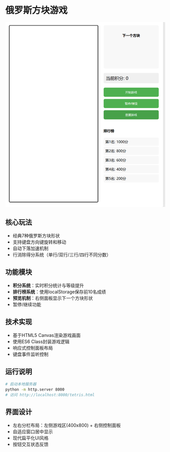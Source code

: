 # 俄罗斯方块游戏

![游戏截图](screenshot.png)

## 核心玩法
- 经典7种俄罗斯方块形状
- 支持键盘方向键旋转和移动
- 自动下落加速机制
- 行消除得分系统（单行/双行/三行/四行不同分数）

## 功能模块
- **积分系统**：实时积分统计与等级提升
- **排行榜系统**：使用localStorage保存前10名成绩
- **预览机制**：右侧面板显示下一个方块形状
- 暂停/继续功能

## 技术实现
- 基于HTML5 Canvas渲染游戏画面
- 使用ES6 Class封装游戏逻辑
- 响应式控制面板布局
- 键盘事件监听控制

## 运行说明
```bash
# 启动本地服务器
python -m http.server 8000
# 访问 http://localhost:8000/tetris.html
```

## 界面设计
- 左右分栏布局：左侧游戏区(400x800) + 右侧控制面板
- 自适应窗口居中显示
- 现代扁平化UI风格
- 按钮交互状态反馈

